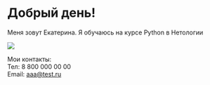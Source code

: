 # Добрый день!

Меня зовут Екатерина. Я обучаюсь на курсе Python в Нетологии

![](..https://github.com/ENevelskaia/GitHub-Pages/blob/main/45.JPG)

Мои контакты:<br />
Тел: 8 800 000 00 00<br />
Email: <aaa@test.ru>
